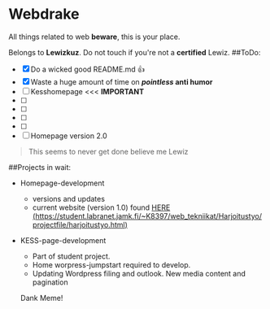 # Webdrake
All things related to web **beware**, this is your place.

Belongs to **Lewizkuz**. Do not touch if you're not a **certified** Lewiz.
##ToDo:
- [x] Do a wicked good README.md :+1:
- [x] Waste a huge amount of time on **_pointless_ anti humor**
- [ ] Kesshomepage <<< **IMPORTANT**
- [ ] 
- [ ] 
- [ ] 
- [ ] 
- [ ] Homepage version 2.0 
 > This seems to never get done believe me
 Lewiz

##Projects in wait:
* Homepage-development
  * versions and updates
  * current website (version 1.0) found [HERE (https://student.labranet.jamk.fi/~K8397/web_tekniikat/Harjoitustyo/projectfile/harjoitustyo.html)](https://student.labranet.jamk.fi/~K8397/web_tekniikat/Harjoitustyo/projectfile/harjoitustyo.html)
* KESS-page-development
  * Part of student project.
  * Home worpress-jumpstart required to develop.
  * Updating Wordpress filing and outlook. New media content and pagination
  
  Dank Meme!
